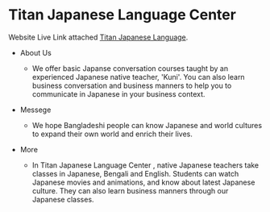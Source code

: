 # Titan Japanese Language Center

Website Live Link attached [Titan Japanese Language](https://titan-language.netlify.app/).

- About Us

  - We offer basic Japanse conversation courses taught by an experienced Japanese native teacher, 'Kuni'. You can also learn business conversation and business manners to help you to communicate in Japanese in your business context.

- Messege

  - We hope Bangladeshi people can know Japanese and world cultures to expand their own world and enrich their lives.

- More
  - In Titan Japanese Language Center , native Japanese teachers take classes in Japanese, Bengali and English. Students can watch Japanese movies and animations, and know about latest Japanese culture. They can also learn business manners through our Japanese classes.
